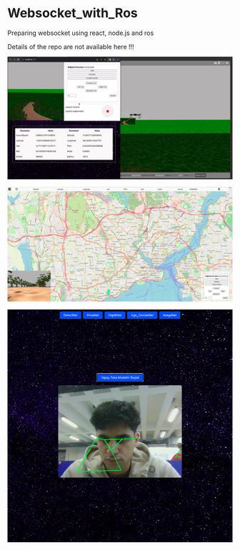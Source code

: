 # Websocket_with_Ros
Preparing websocket using react, node.js and ros


Details of the repo are not available here !!!


![websocket](websocket.png)


![websocket](websocket_revize.png)

![websocket](AI.png)
